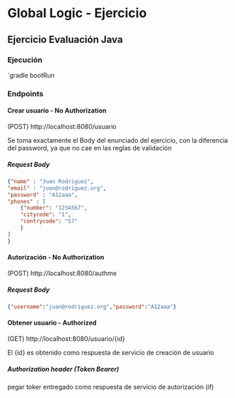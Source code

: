 # Global Logic - Ejercicio

## Ejercicio Evaluación Java

### Ejecución

`gradle bootRun

### Endpoints
#### Crear usuario - No Authorization
(POST) http://localhost:8080/usuario

Se toma exactamente el Body del enunciado del ejercicio, con la diferencia del password, ya que no cae en las reglas de validación

##### Request Body
```json
{"name" : "Juan Rodriguez",
"email" : "juan@rodriguez.org",
"password" : "A12aaa",
"phones" : [
    {"number": "1234567",
    "citycode": "1",
    "contrycode": "57"
    }
]
}
```
#### Autorización - No Authorization
(POST) http://localhost:8080/authme

##### Request Body
```json
{"username":"juan@rodriguez.org","password":"A12aaa"}
```

#### Obtener usuario - Authorized
(GET) http://localhost:8080/usuario/{id}

El {id} es obtenido como respuesta de servicio de creación de usuario

##### Authorization header (Token Bearer)
pegar toker entregado como respuesta de servicio de autorización (if)


